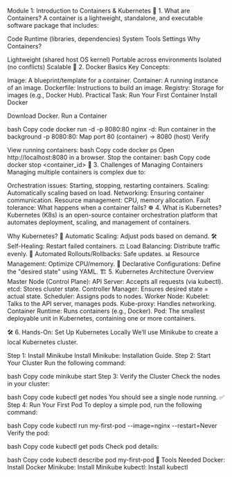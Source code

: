 Module 1: Introduction to Containers & Kubernetes
🚀 1. What are Containers?
A container is a lightweight, standalone, and executable software package that includes:

Code
Runtime (libraries, dependencies)
System Tools
Settings
Why Containers?

Lightweight (shared host OS kernel)
Portable across environments
Isolated (no conflicts)
Scalable
🐳 2. Docker Basics
Key Concepts:

Image: A blueprint/template for a container.
Container: A running instance of an image.
Dockerfile: Instructions to build an image.
Registry: Storage for images (e.g., Docker Hub).
Practical Task: Run Your First Container
Install Docker

Download Docker.
Run a Container

bash
Copy code
docker run -d -p 8080:80 nginx
-d: Run container in the background
-p 8080:80: Map port 80 (container) → 8080 (host)
Verify

View running containers:
bash
Copy code
docker ps
Open http://localhost:8080 in a browser.
Stop the container:
bash
Copy code
docker stop <container_id>
🔧 3. Challenges of Managing Containers
Managing multiple containers is complex due to:

Orchestration issues: Starting, stopping, restarting containers.
Scaling: Automatically scaling based on load.
Networking: Ensuring container communication.
Resource management: CPU, memory allocation.
Fault tolerance: What happens when a container fails?
☸️ 4. What is Kubernetes?
Kubernetes (K8s) is an open-source container orchestration platform that automates deployment, scaling, and management of containers.

Why Kubernetes?
🚀 Automatic Scaling: Adjust pods based on demand.
🛠 Self-Healing: Restart failed containers.
⚖ Load Balancing: Distribute traffic evenly.
🔄 Automated Rollouts/Rollbacks: Safe updates.
📊 Resource Management: Optimize CPU/memory.
📝 Declarative Configurations: Define the "desired state" using YAML.
🏗 5. Kubernetes Architecture Overview
Master Node (Control Plane):
API Server: Accepts all requests (via kubectl).
etcd: Stores cluster state.
Controller Manager: Ensures desired state = actual state.
Scheduler: Assigns pods to nodes.
Worker Node:
Kubelet: Talks to the API server, manages pods.
Kube-proxy: Handles networking.
Container Runtime: Runs containers (e.g., Docker).
Pod: The smallest deployable unit in Kubernetes, containing one or more containers.

🛠 6. Hands-On: Set Up Kubernetes Locally
We’ll use Minikube to create a local Kubernetes cluster.

Step 1: Install Minikube
Install Minikube: Installation Guide.
Step 2: Start Your Cluster
Run the following command:

bash
Copy code
minikube start
Step 3: Verify the Cluster
Check the nodes in your cluster:

bash
Copy code
kubectl get nodes
You should see a single node running.
✅ Step 4: Run Your First Pod
To deploy a simple pod, run the following command:

bash
Copy code
kubectl run my-first-pod --image=nginx --restart=Never
Verify the pod:

bash
Copy code
kubectl get pods
Check pod details:

bash
Copy code
kubectl describe pod my-first-pod
🧰 Tools Needed
Docker: Install Docker
Minikube: Install Minikube
kubectl: Install kubectl
